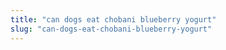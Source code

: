```yaml
---
title: "can dogs eat chobani blueberry yogurt"
slug: "can-dogs-eat-chobani-blueberry-yogurt"
---
```


